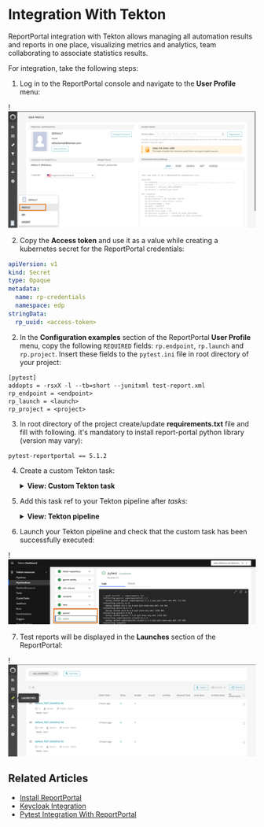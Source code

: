 # Integration With Tekton

ReportPortal integration with Tekton allows managing all automation results and reports in one place, visualizing metrics and analytics, team collaborating to associate statistics results.

For integration, take the following steps:

1. Log in to the ReportPortal console and navigate to the **User Profile** menu:

  !![ReportPortal profile](../assets/operator-guide/report-portal-profile.png "ReportPortal profile")

2. Copy the **Access token** and use it as a value while creating a kubernetes secret for the ReportPortal credentials:

  ```yaml
  apiVersion: v1
  kind: Secret
  type: Opaque
  metadata:
    name: rp-credentials
    namespace: edp
  stringData:
    rp_uuid: <access-token>
  ```

2. In the **Configuration examples** section of the ReportPortal **User Profile** menu, copy the following `REQUIRED` fields: `rp.endpoint`, `rp.launch` and `rp.project`. Insert these fields to the `pytest.ini` file in root directory of your project:

  ```aidl
  [pytest]
  addopts = -rsxX -l --tb=short --junitxml test-report.xml
  rp_endpoint = <endpoint>
  rp_launch = <launch>
  rp_project = <project>
  ```

3. In root directory of the project create/update **requirements.txt** file and fill with following. it's mandatory to install report-portal python library (version may vary):
  ```aidl
  pytest-reportportal == 5.1.2
  ```

4. Create a custom Tekton task:

   <details>
   <summary><b>View: Custom Tekton task</b></summary>

   ```yaml
   apiVersion: tekton.dev/v1beta1
   kind: Task
   metadata:
     labels:
       app.kubernetes.io/version: '0.1'
     name: pytest-reportportal
     namespace: edp
   spec:
     description: |-
       This task can be used to run pytest integrated with report portal.
     params:
       - default: .
         description: The path where package.json of the project is defined.
         name: PATH_CONTEXT
         type: string
       - name: EXTRA_COMMANDS
         type: string
       - default: python:3.8-alpine3.16
         description: The python image you want to use.
         name: BASE_IMAGE
         type: string
       - default: rp-credentials
         description: name of the secret holding the rp token
         name: rp-secret
         type: string
     steps:
       - env:
           - name: HOME
             value: $(workspaces.source.path)
           - name: RP_UUID
             valueFrom:
               secretKeyRef:
                 key: rp_uuid
                 name: $(params.rp-secret)
         image: $(params.BASE_IMAGE)
         name: pytest
         resources: {}
         script: >
           #!/usr/bin/env sh
           set -e
           export PATH=$PATH:$HOME/.local/bin
           $(params.EXTRA_COMMANDS)
           # tests are being run from ./test directory in the project
           pytest ./tests --reportportal
         workingDir: $(workspaces.source.path)/$(params.PATH_CONTEXT)
     workspaces:
       - name: source
   ```

   </details>

5. Add this task ref to your Tekton pipeline after *tasks*:

   <details>
   <summary><b>View: Tekton pipeline</b></summary>

   ```yaml
   - name: pytest
     params:
       - name: BASE_IMAGE
         value: $(params.image)
       - name: EXTRA_COMMANDS
         value: |
           set -ex
           pip3 install -r requirements.txt
           [ -f run_service.py ] && python run_service.py &
     runAfter:
       - compile
     taskRef:
       kind: Task
       name: pytest-reportportal
     workspaces:
       - name: source
         workspace: shared-workspace
   ```
   </details>

6. Launch your Tekton pipeline and check that the custom task has been successfully executed:

  !![Tekton task successfully executed](../assets/operator-guide/tekton-task-success.png "Tekton task successfully executed")

7. Test reports will be displayed in the **Launches** section of the ReportPortal:

  !![Test report results](../assets/operator-guide/report-portal-results.png "Test report results")

## Related Articles

* [Install ReportPortal](install-reportportal.md)
* [Keycloak Integration](reportportal-keycloak.md)
* [Pytest Integration With ReportPortal](https://github.com/reportportal/agent-python-pytest)